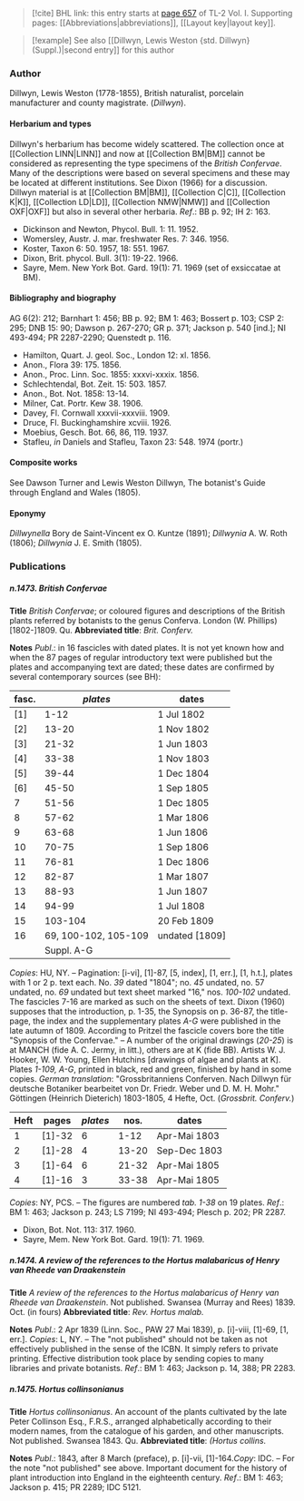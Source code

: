 > [!cite] BHL link: this entry starts at [page 657](https://www.biodiversitylibrary.org/item/103414#page/705/mode/1up) of TL-2 Vol. I.
> Supporting pages: [[Abbreviations|abbreviations]], [[Layout key|layout key]].

> [!example] See also [[Dillwyn, Lewis Weston {std. Dillwyn} (Suppl.)|second entry]] for this author

### Author

Dillwyn, Lewis Weston (1778-1855), British naturalist, porcelain manufacturer and county magistrate. (*Dillwyn*).

#### Herbarium and types

Dillwyn's herbarium has become widely scattered. The collection once at [[Collection LINN|LINN]] and now at [[Collection BM|BM]] cannot be considered as representing the type specimens of the *British Confervae*. Many of the descriptions were based on several specimens and these may be located at different institutions. See Dixon (1966) for a discussion. Dillwyn material is at [[Collection BM|BM]], [[Collection C|C]], [[Collection K|K]], [[Collection LD|LD]], [[Collection NMW|NMW]] and [[Collection OXF|OXF]] but also in several other herbaria.
*Ref*.: BB p. 92; IH 2: 163.
- Dickinson and Newton, Phycol. Bull. 1: 11. 1952.
- Womersley, Austr. J. mar. freshwater Res. 7: 346. 1956.
- Koster, Taxon 6: 50. 1957, 18: 551. 1967.
- Dixon, Brit. phycol. Bull. 3(1): 19-22. 1966.
- Sayre, Mem. New York Bot. Gard. 19(1): 71. 1969 (set of exsiccatae at BM).

#### Bibliography and biography

AG 6(2): 212; Barnhart 1: 456; BB p. 92; BM 1: 463; Bossert p. 103; CSP 2: 295; DNB 15: 90; Dawson p. 267-270; GR p. 371; Jackson p. 540 \[ind.\]; NI 493-494; PR 2287-2290; Quenstedt p. 116.
- Hamilton, Quart. J. geol. Soc., London 12: xl. 1856.
- Anon., Flora 39: 175. 1856.
- Anon., Proc. Linn. Soc. 1855: xxxvi-xxxix. 1856.
- Schlechtendal, Bot. Zeit. 15: 503. 1857.
- Anon., Bot. Not. 1858: 13-14.
- Milner, Cat. Portr. Kew 38. 1906.
- Davey, Fl. Cornwall xxxvii-xxxviii. 1909.
- Druce, Fl. Buckinghamshire xcviii. 1926.
- Moebius, Gesch. Bot. 66, 86, 119. 1937.
- Stafleu, *in* Daniels and Stafleu, Taxon 23: 548. 1974 (portr.)

#### Composite works

See Dawson Turner and Lewis Weston Dillwyn, The botanist's Guide through England and Wales (1805).

#### Eponymy

*Dillwynella* Bory de Saint-Vincent ex O. Kuntze (1891); *Dillwynia* A. W. Roth (1806); *Dillwynia* J. E. Smith (1805).

### Publications

##### n.1473. British Confervae

**Title**
*British Confervae*; or coloured figures and descriptions of the British plants referred by botanists to the genus Conferva. London (W. Phillips) \[1802-\]1809. Qu.
**Abbreviated title**: *Brit. Conferv.*

**Notes**
*Publ*.: in 16 fascicles with dated plates. It is not yet known how and when the 87 pages of regular introductory text were published but the plates and accompanying text are dated; these dates are confirmed by several contemporary sources (see BH):

|fasc.	|*plates*	|dates	|
|---	|---	|---	|
|\[1\]	|1-12	|1 Jul 1802	|
|\[2\]	|13-20	|1 Nov 1802	|
|\[3\]	|21-32	|1 Jun 1803	|
|\[4\]	|33-38	|1 Nov 1803	|
|\[5\]	|39-44	|1 Dec 1804	|
|\[6\]	|45-50	|1 Sep 1805	|
|7	|51-56	|1 Dec 1805	|
|8	|57-62	|1 Mar 1806	|
|9	|63-68	|1 Jun 1806|
|10	|70-75	|1 Sep 1806|
|11	|76-81	|1 Dec 1806|
|12	|82-87	|1 Mar 1807|
|13	|88-93	|1 Jun 1807|
|14	|94-99	|1 Jul 1808|
|15	|103-104	|20 Feb 1809|
|16	|69, 100-102, 105-109	|undated \[1809\]|
|	|Suppl. A-G|

*Copies*: HU, NY. – Pagination: \[i-vi\], \[1\]-87, \[5, index\], \[1, err.\], \[1, h.t.\], plates with 1 or 2 p. text each. No. *39* dated "1804"; no. *45* undated, no. 57 undated, no. *69* undated but text sheet marked "16," nos. *100-102* undated. The fascicles 7-16 are marked as such on the sheets of text. Dixon (1960) supposes that the introduction, p. 1-35, the Synopsis on p. 36-87, the title-page, the index and the supplementary plates *A-G* were published in the late autumn of 1809. According to Pritzel the fascicle covers bore the title "Synopsis of the Confervae." – A number of the original drawings (*20-25*) is at MANCH (fide A. C. Jermy, in litt.), others are at K (fide BB). Artists W. J. Hooker, W. W. Young, Ellen Hutchins \[drawings of algae and plants at K\]. Plates *1-109, A-G*, printed in black, red and green, finished by hand in some copies.
*German translation*: "Grossbritanniens Conferven. Nach Dillwyn für deutsche Botaniker bearbeitet von Dr. Friedr. Weber und D. M. H. Mohr." Göttingen (Heinrich Dieterich) 1803-1805, 4 Hefte, Oct. (*Grossbrit. Conferv.*)

|Heft	|pages	|*plates*	|nos.	|dates|
|---	|---	|---	|---	|---	|
|1	|\[1\]-32	|6	|1-12	|Apr-Mai 1803|
|2	|\[1\]-28	|4	|13-20	|Sep-Dec 1803|
|3	|\[1\]-64	|6	|21-32	|Apr-Mai 1805|
|4	|\[1\]-16	|3	|33-38	|Apr-Mai 1805|

*Copies*: NY, PCS. – The figures are numbered *tab. 1-38* on 19 plates.
*Ref*.: BM 1: 463; Jackson p. 243; LS 7199; NI 493-494; Plesch p. 202; PR 2287.
- Dixon, Bot. Not. 113: 317. 1960.
- Sayre, Mem. New York Bot. Gard. 19(1): 71. 1969.

##### n.1474. A review of the references to the Hortus malabaricus of Henry van Rheede van Draakenstein

**Title**
*A review of the references to the Hortus malabaricus of Henry van Rheede van Draakenstein*. Not published. Swansea (Murray and Rees) 1839. Oct. (in fours)
**Abbreviated title**: *Rev. Hortus malab.*

**Notes**
*Publ*.: 2 Apr 1839 (Linn. Soc., PAW 27 Mai 1839), p. \[i\]-viii, \[1\]-69, \[1, err.\]. *Copies*: L, NY. – The "not published" should not be taken as not effectively published in the sense of the ICBN. It simply refers to private printing. Effective distribution took place by sending copies to many libraries and private botanists.
*Ref*.: BM 1: 463; Jackson p. 14, 388; PR 2283.

##### n.1475. Hortus collinsonianus

**Title**
*Hortus collinsonianus*. An account of the plants cultivated by the late Peter Collinson Esq., F.R.S., arranged alphabetically according to their modern names, from the catalogue of his garden, and other manuscripts. Not published. Swansea 1843. Qu.
**Abbreviated title**: *(Hortus collins.*

**Notes**
*Publ*.: 1843, after 8 March (preface), p. \[i\]-vii, \[1\]-164.*Copy*: IDC. – For the note "not published" see above. Important document for the history of plant introduction into England in the eighteenth century.
*Ref*.: BM 1: 463; Jackson p. 415; PR 2289; IDC 5121.

